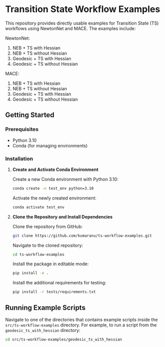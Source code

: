 # Transition State Workflow Examples

This repository provides directly usable examples for Transition State (TS) workflows using NewtonNet and MACE. The examples include:

NewtonNet:
1. NEB + TS with Hessian
2. NEB + TS without Hessian
3. Geodesic + TS with Hessian
4. Geodesic + TS without Hessian

MACE:
1. NEB + TS with Hessian
2. NEB + TS without Hessian
3. Geodesic + TS with Hessian
4. Geodesic + TS without Hessian

## Getting Started

### Prerequisites

- Python 3.10
- Conda (for managing environments)

### Installation

1. **Create and Activate Conda Environment**

    Create a new Conda environment with Python 3.10:

    ```bash
    conda create -n test_env python=3.10
    ```

    Activate the newly created environment:

    ```bash
    conda activate test_env
    ```

2. **Clone the Repository and Install Dependencies**

    Clone the repository from GitHub:

    ```bash
    git clone https://github.com/kumaranu/ts-workflow-examples.git
    ```

    Navigate to the cloned repository:

    ```bash
    cd ts-workflow-examples
    ```

    Install the package in editable mode:

    ```bash
    pip install -e .
    ```

    Install the additional requirements for testing:

    ```bash
    pip install -r tests/requirements.txt
    ```

## Running Example Scripts

Navigate to one of the directories that contains example scripts inside the `src/ts-workflow-examples` directory. For example, to run a script from the `geodesic_ts_with_hessian` directory:

```bash
cd src/ts-workflow-examples/geodesic_ts_with_hessian
